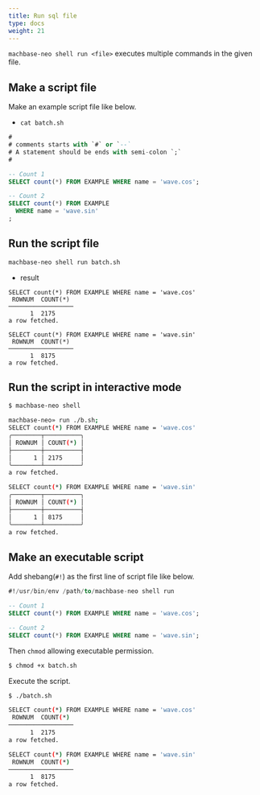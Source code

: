 ```yaml
---
title: Run sql file
type: docs
weight: 21
---
```


`machbase-neo shell run <file>` executes multiple commands in the given file.

## Make a script file

Make an example script file like below.

- `cat batch.sh`

```sql
#
# comments starts with `#` or `--`
# A statement should be ends with semi-colon `;`
#

-- Count 1
SELECT count(*) FROM EXAMPLE WHERE name = 'wave.cos';

-- Count 2
SELECT count(*) FROM EXAMPLE 
  WHERE name = 'wave.sin'
;
```

## Run the script file

```sh
machbase-neo shell run batch.sh
```

- result

```
SELECT count(*) FROM EXAMPLE WHERE name = 'wave.cos'
 ROWNUM  COUNT(*)
──────────────────
      1  2175
a row fetched.

SELECT count(*) FROM EXAMPLE WHERE name = 'wave.sin'
 ROWNUM  COUNT(*)
──────────────────
      1  8175
a row fetched.
```

## Run the script in interactive mode

```sh
$ machbase-neo shell

machbase-neo» run ./b.sh;
SELECT count(*) FROM EXAMPLE WHERE name = 'wave.cos'
╭────────┬──────────╮
│ ROWNUM │ COUNT(*) │
├────────┼──────────┤
│      1 │ 2175     │
╰────────┴──────────╯
a row fetched.

SELECT count(*) FROM EXAMPLE WHERE name = 'wave.sin'
╭────────┬──────────╮
│ ROWNUM │ COUNT(*) │
├────────┼──────────┤
│      1 │ 8175     │
╰────────┴──────────╯
a row fetched.
```

## Make an executable script

Add shebang(`#!`) as the first line of script file like below.

```sql
#!/usr/bin/env /path/to/machbase-neo shell run

-- Count 1
SELECT count(*) FROM EXAMPLE WHERE name = 'wave.cos';

-- Count 2
SELECT count(*) FROM EXAMPLE WHERE name = 'wave.sin';
```

Then `chmod` allowing executable permission.

```sh
$ chmod +x batch.sh
```

Execute the script.

```sh
$ ./batch.sh

SELECT count(*) FROM EXAMPLE WHERE name = 'wave.cos'
 ROWNUM  COUNT(*)
──────────────────
      1  2175
a row fetched.

SELECT count(*) FROM EXAMPLE WHERE name = 'wave.sin'
 ROWNUM  COUNT(*)
──────────────────
      1  8175
a row fetched.
```